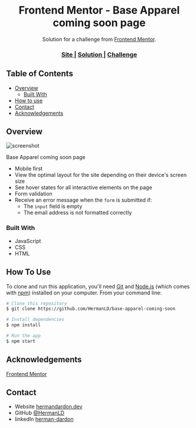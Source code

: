 <!-- Please update value in the {}  -->

<h1 align="center">Frontend Mentor - Base Apparel coming soon page</h1>

<div align="center">
   Solution for a challenge from  <a href="https://www.frontendmentor.io" target="_blank">Frontend Mentor</a>.
</div>

<div align="center">
  <h3>
    <a href="https://base-apparel-coming-soon-kfz9vhmhi.now.sh/">
      Site
    </a>
    <span> | </span>
    <a href="https://www.frontendmentor.io/solutions/base-apparel-with-flexbox-qheofAidx">
      Solution
    </a>
    <span> | </span>
    <a href="https://www.frontendmentor.io/challenges/base-apparel-coming-soon-page-5d46b47f8db8a7063f9331a0">
      Challenge
    </a>
  </h3>
</div>

<!-- TABLE OF CONTENTS -->

## Table of Contents

- [Overview](#overview)
  - [Built With](#built-with)
- [How to use](#how-to-use)
- [Contact](#contact)
- [Acknowledgements](#acknowledgements)

<!-- OVERVIEW -->

## Overview

![screenshot](https://res.cloudinary.com/nimbus8/image/upload/v1601404859/portfolio/base-apparel-coming-soon_whczg0.png)

Base Apparel coming soon page

- Mobile first
- View the optimal layout for the site depending on their device's screen size
- See hover states for all interactive elements on the page
- Form validation
- Receive an error message when the `form` is submitted if:
  - The `input` field is empty
  - The email address is not formatted correctly

### Built With

<!-- This section should list any major frameworks that you built your project using. Here are a few examples.-->

- JavaScript
- CSS
- HTML

## How To Use

<!-- Example: -->

To clone and run this application, you'll need [Git](https://git-scm.com) and [Node.js](https://nodejs.org/en/download/) (which comes with [npm](http://npmjs.com)) installed on your computer. From your command line:

```bash
# Clone this repository
$ git clone https://github.com/HermanLD/base-apparel-coming-soon

# Install dependencies
$ npm install

# Run the app
$ npm start
```

## Acknowledgements

<!-- This section should list any articles or add-ons/plugins that helps you to complete the project. This is optional but it will help you in the future. For example -->

[Frontend Mentor](https://www.frontendmentor.io)

## Contact

- Website [hermandardon.dev](https://hermandardon.dev)
- GitHub [@HermanLD](https://github.com/HermanLD)
- linkedIn [herman-dardon](https://www.linkedin.com/in/herman-dardon/)
